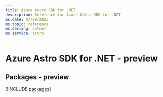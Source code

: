 ```yaml
---
title: Azure Astro SDK for .NET
description: Reference for Azure Astro SDK for .NET
ms.date: 07/09/2025
ms.topic: reference
ms.devlang: dotnet
ms.service: astro
---
```

# Azure Astro SDK for .NET - preview
## Packages - preview
[!INCLUDE [packages](astro-index.md)]